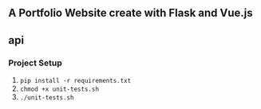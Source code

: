 ## A Portfolio Website create with Flask and Vue.js

## api

### Project Setup

1. `pip install -r requirements.txt`
2. `chmod +x unit-tests.sh`
3. `./unit-tests.sh`
